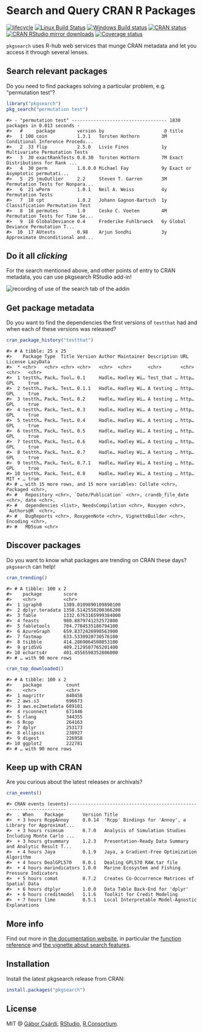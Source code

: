 
<!-- README.md is generated from README.Rmd. Please edit that file -->

# Search and Query CRAN R Packages

<!-- badges: start -->

[![lifecycle](https://img.shields.io/badge/lifecycle-maturing-blue.svg)](https://www.tidyverse.org/lifecycle/#maturing)
[![Linux Build
Status](https://travis-ci.org/r-hub/pkgsearch.svg?branch=master)](https://travis-ci.org/r-hub/pkgsearch)
[![Windows Build
status](https://ci.appveyor.com/api/projects/status/github/r-hub/pkgsearch?svg=true)](https://ci.appveyor.com/project/gaborcsardi/pkgsearch)
[![CRAN
status](https://www.r-pkg.org/badges/version/pkgsearch)](https://cran.r-project.org/package=pkgsearch)
[![CRAN RStudio mirror
downloads](https://cranlogs.r-pkg.org/badges/pkgsearch)](https://www.r-pkg.org/pkg/pkgsearch)
[![Coverage
status](https://codecov.io/gh/r-hub/pkgsearch/branch/master/graph/badge.svg)](https://codecov.io/github/r-hub/pkgsearch?branch=master)
<!-- badges: end -->

`pkgsearch` uses R-hub web services that munge CRAN metadata and let you
access it through several lenses.

## Search relevant packages

Do you need to find packages solving a particular problem, e.g.
“permutation test”?

``` r
library("pkgsearch")
pkg_search("permutation test")
```

    #> - "permutation test" ----------------------------------- 1830 packages in 0.013 seconds - 
    #>   #     package        version by                      @ title                           
    #>   1 100 coin           1.3.1   Torsten Hothorn        3M Conditional Inference Procedu...
    #>   2  33 flip           2.5.0   Livio Finos            1y Multivariate Permutation Tests  
    #>   3  30 exactRankTests 0.8.30  Torsten Hothorn        7M Exact Distributions for Rank ...
    #>   4  30 perm           1.0.0.0 Michael Fay            9y Exact or Asymptotic permutati...
    #>   5  25 jmuOutlier     2.2     Steven T. Garren       3M Permutation Tests for Nonpara...
    #>   6  21 wPerm          1.0.1   Neil A. Weiss          4y Permutation Tests               
    #>   7  18 cpt            1.0.2   Johann Gagnon-Bartsch  1y Classification Permutation Test 
    #>   8  18 permutes       1.0     Cesko C. Voeten        4M Permutation Tests for Time Se...
    #>   9  18 GlobalDeviance 0.4     Frederike Fuhlbrueck   6y Global Deviance Permutation T...
    #>  10  17 AUtests        0.98    Arjun Sondhi           3y Approximate Unconditional and...

## Do it all *clicking*

For the search mentioned above, and other points of entry to CRAN
metadata, you can use pkgsearch RStudio add-in\!

![recording of use of the search tab of the
addin](https://r-hub.github.io/pkgsearch/articles/figures/screencast.gif)

## Get package metadata

Do you want to find the dependencies the first versions of `testthat`
had and when each of these versions was released?

``` r
cran_package_history("testthat")
```

    #> # A tibble: 25 x 25
    #>    Package Type  Title Version Author Maintainer Description URL   License LazyData
    #>  * <chr>   <chr> <chr> <chr>   <chr>  <chr>      <chr>       <chr> <chr>   <chr>   
    #>  1 testth… Pack… Tool… 0.1     Hadle… Hadley Wi… Test_that … http… GPL     true    
    #>  2 testth… Pack… Test… 0.1.1   Hadle… Hadley Wi… A testing … http… GPL     true    
    #>  3 testth… Pack… Test… 0.2     Hadle… Hadley Wi… A testing … http… GPL     true    
    #>  4 testth… Pack… Test… 0.3     Hadle… Hadley Wi… A testing … http… GPL     true    
    #>  5 testth… Pack… Test… 0.4     Hadle… Hadley Wi… A testing … http… GPL     true    
    #>  6 testth… Pack… Test… 0.5     Hadle… Hadley Wi… A testing … http… GPL     true    
    #>  7 testth… Pack… Test… 0.6     Hadle… Hadley Wi… A testing … http… GPL     true    
    #>  8 testth… Pack… Test… 0.7     Hadle… Hadley Wi… A testing … http… GPL     true    
    #>  9 testth… Pack… Test… 0.7.1   Hadle… Hadley Wi… A testing … http… GPL     true    
    #> 10 testth… Pack… Test… 0.8     Hadle… Hadley Wi… A testing … http… MIT + … true    
    #> # … with 15 more rows, and 15 more variables: Collate <chr>, Packaged <chr>,
    #> #   Repository <chr>, `Date/Publication` <chr>, crandb_file_date <chr>, date <chr>,
    #> #   dependencies <list>, NeedsCompilation <chr>, Roxygen <chr>, `Authors@R` <chr>,
    #> #   BugReports <chr>, RoxygenNote <chr>, VignetteBuilder <chr>, Encoding <chr>,
    #> #   MD5sum <chr>

## Discover packages

Do you want to know what packages are trending on CRAN these days?
`pkgsearch` can help\!

``` r
cran_trending()
```

    #> # A tibble: 100 x 2
    #>    package        score                
    #>    <chr>          <chr>                
    #>  1 igraph0        1389.0109890109890100
    #>  2 dplyr.teradata 1358.5142558200366200
    #>  3 fable          1332.6763165999384000
    #>  4 feasts         980.8879741252572800 
    #>  5 fabletools     704.7784535186794100 
    #>  6 AzureGraph     659.8372426998563900 
    #>  7 fastmap        633.5330920730576100 
    #>  8 tsibble        414.2869064508053100 
    #>  9 gridSVG        409.2129507765201400 
    #> 10 echarts4r      401.4556598352806000 
    #> # … with 90 more rows

``` r
cran_top_downloaded()
```

    #> # A tibble: 100 x 2
    #>    package         count 
    #>    <chr>           <chr> 
    #>  1 magrittr        840456
    #>  2 aws.s3          696673
    #>  3 aws.ec2metadata 689101
    #>  4 rsconnect       671446
    #>  5 rlang           344355
    #>  6 Rcpp            264163
    #>  7 dplyr           253173
    #>  8 ellipsis        238927
    #>  9 digest          226958
    #> 10 ggplot2         222781
    #> # … with 90 more rows

## Keep up with CRAN

Are you curious about the latest releases or
    archivals?

``` r
cran_events()
```

    #> CRAN events (events)---------------------------------------------------------------------
    #>  . When    Package       Version Title                                                   
    #>  + 3 hours RcppAnnoy     0.0.14  'Rcpp' Bindings for 'Annoy', a Library for Approximat...
    #>  + 3 hours rsimsum       0.7.0   Analysis of Simulation Studies Including Monte Carlo ...
    #>  + 3 hours gtsummary     1.2.3   Presentation-Ready Data Summary and Analytic Result T...
    #>  + 4 hours Jaya          0.1.9   Jaya, a Gradient-Free Optimization Algorithm            
    #>  + 4 hours DealGPL570    0.0.1   Dealing GPL570 RAW.tar file                             
    #>  + 4 hours marindicators 1.0.0   Marine Ecosystem and Fishing Pressure Indicators        
    #>  + 5 hours comat         0.7.2   Creates Co-Occurrence Matrices of Spatial Data          
    #>  + 6 hours dtplyr        1.0.0   Data Table Back-End for 'dplyr'                         
    #>  + 6 hours creditmodel   1.1.6   Toolkit for Credit Modeling                             
    #>  + 7 hours lime          0.5.1   Local Interpretable Model-Agnostic Explanations

## More info

Find out more in [the documentation
website](https://r-hub.github.io/pkgsearch/), in particular the
[function
reference](https://r-hub.github.io/pkgsearch/reference/index.html) and
[the vignette about search
features](https://r-hub.github.io/pkgsearch/articles/search.html).

## Installation

Install the latest pkgsearch release from CRAN:

``` r
install.packages("pkgsearch")
```

## License

MIT @ [Gábor Csárdi](https://github.com/gaborcsardi),
[RStudio](https://github.com/rstudio), [R
Consortium](https://www.r-consortium.org/).
